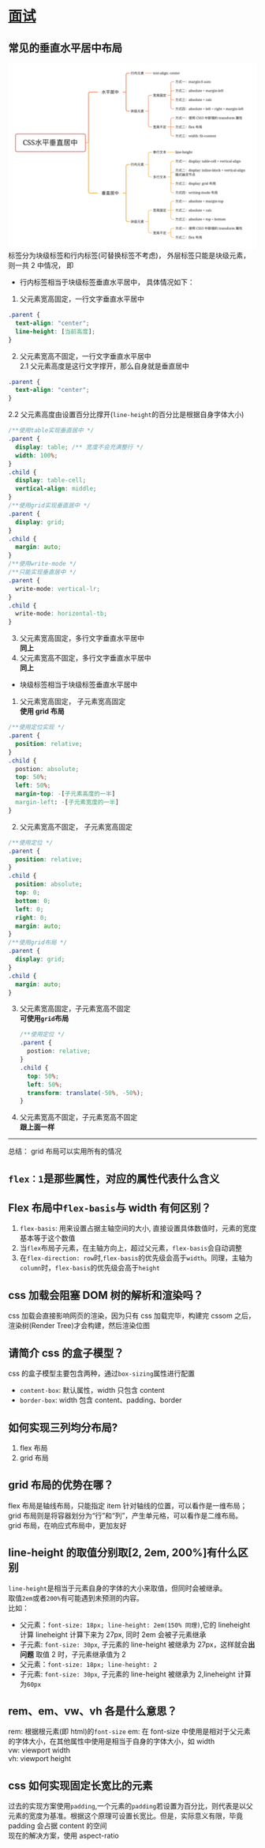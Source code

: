 # [面试](../index.md)

## 常见的垂直水平居中布局

![垂直水平居中](./image/1.png)
标签分为块级标签和行内标签(可替换标签不考虑)， 外层标签只能是块级元素，则一共 2 中情况， 即

- 行内标签相当于块级标签垂直水平居中， 具体情况如下：

1. 父元素宽高固定，一行文字垂直水平居中

```css
.parent {
  text-align: "center";
  line-height: [当前高度];
}
```

2. 父元素宽高不固定，一行文字垂直水平居中  
   2.1 父元素高度是这行文字撑开，那么自身就是垂直居中

```css
.parent {
  text-align: "center";
}
```

2.2 父元素高度由设置百分比撑开(`line-height`的百分比是根据自身字体大小)

```css
/**使用table实现垂直居中 */
.parent {
  display: table; /** 宽度不会充满整行 */
  width: 100%;
}
.child {
  display: table-cell;
  vertical-align: middle;
}
/**使用grid实现垂直居中 */
.parent {
  display: grid;
}
.child {
  margin: auto;
}
/**使用write-mode */
/**只能实现垂直居中 */
.parent {
  write-mode: vertical-lr;
}
.child {
  write-mode: horizontal-tb;
}
```

3. 父元素宽高固定，多行文字垂直水平居中  
   **同上**
4. 父元素宽高不固定，多行文字垂直水平居中  
   **同上**

- 块级标签相当于块级标签垂直水平居中

1. 父元素宽高固定， 子元素宽高固定  
   **使用 grid 布局**

```css
/**使用定位实现 */
.parent {
  position: relative;
}
.child {
  postion: absolute;
  top: 50%;
  left: 50%;
  margin-top: -[子元素高度的一半]
  margin-left: -[子元素宽度的一半]
}
```

2. 父元素宽高不固定， 子元素宽高固定

```css
/**使用定位 */
.parent {
  position: relative;
}
.child {
  position: absolute;
  top: 0;
  bottom: 0;
  left: 0;
  right: 0;
  margin: auto;
}
/**使用grid布局 */
.parent {
  display: grid;
}
.child {
  margin: auto;
}
```

3. 父元素宽高固定，子元素宽高不固定  
   **可使用`grid`布局**
   ```css
   /**使用定位 */
   .parent {
     postion: relative;
   }
   .child {
     top: 50%;
     left: 50%;
     transform: translate(-50%, -50%);
   }
   ```
4. 父元素宽高不固定，子元素宽高不固定  
   **跟上面一样**

---

总结： grid 布局可以实用所有的情况

## `flex：1`是那些属性，对应的属性代表什么含义

## Flex 布局中`flex-basis`与 width 有何区别？

1. `flex-basis`: 用来设置占据主轴空间的大小, 直接设置具体数值时，元素的宽度基本等于这个数值
2. 当`flex`布局子元素，在主轴方向上，超过父元素，`flex-basis`会自动调整
3. 在`flex-direction: row`时,`flex-basis`的优先级会高于`width`。同理，主轴为`column`时，`flex-basis`的优先级会高于`height`

## css 加载会阻塞 DOM 树的解析和渲染吗？

css 加载会直接影响网页的渲染，因为只有 css 加载完毕，构建完 cssom 之后，渲染树(Render Tree)才会构建，然后渲染位图

## 请简介 css 的盒子模型？

css 的盒子模型主要包含两种，通过`box-sizing`属性进行配置

- `content-box`: 默认属性，width 只包含 content
- `border-box`: width 包含 content、padding、border

## 如何实现三列均分布局?

1. flex 布局
2. grid 布局

## grid 布局的优势在哪？

flex 布局是轴线布局，只能指定 item 针对轴线的位置，可以看作是一维布局；grid 布局则是将容器划分为“行”和“列”，产生单元格，可以看作是二维布局。  
grid 布局，在响应式布局中，更加友好

## line-height 的取值分别取[2, 2em, 200%]有什么区别

`line-height`是相当于元素自身的字体的大小来取值，但同时会被继承。  
取值`2em`或者`200%`有可能遇到未预测的内容。  
比如：

- 父元素：`font-size: 18px; line-height: 2em(150% 同理)`,它的 lineheight 计算 lineheight 计算下来为 27px, 同时 2em 会被子元素继承
- 子元素: `font-size: 30px`, 子元素的 line-height 被继承为 27px，这样就会**出问题**
  取值 2 时，子元素继承值为 2
- 父元素：`font-size: 18px; line-height: 2`
- 子元素: `font-size: 30px`, 子元素的 line-height 被继承为 2,lineheight 计算为`60px`

## rem、em、vw、vh 各是什么意思？

rem: 根据根元素(即 html)的`font-size`
em: 在 font-size 中使用是相对于父元素的字体大小，在其他属性中使用是相当于自身的字体大小，如 width  
vw: viewport width  
vh: viewport height

## css 如何实现固定长宽比的元素

过去的实现方案使用`padding`,一个元素的`padding`若设置为百分比，则代表是以父元素的宽度为基准。根据这个原理可设置长宽比。但是，实际意义有限，毕竟 padding 会占据 content 的空间  
现在的解决方案，使用 aspect-ratio
